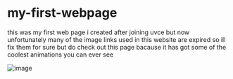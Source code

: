 # my-first-webpage
this was my first web page i created after joining uvce 
but now unfortunately many of the image links used in this website are expired so ill fix them for sure 
but do check out this page bacause it has got some of the coolest animations  you can ever see

![image](https://github.com/VINAYAK-N-MAGAJIKONDI/my-first-webpage/assets/88372964/0fed954c-a099-4776-8ec8-1b90d07eb3b7)
